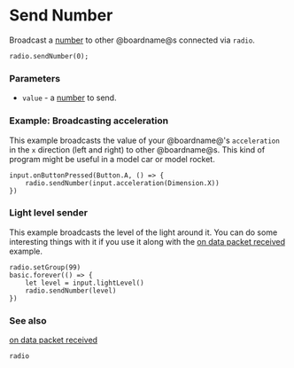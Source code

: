 # Send Number

Broadcast a [number](/reference/types/number) to other @boardname@s connected via ``radio``.

```sig
radio.sendNumber(0);
```

### Parameters

* ``value`` - a [number](/reference/types/number) to send.


### Example: Broadcasting acceleration

This example broadcasts the value of your @boardname@'s ``acceleration``
in the `x` direction (left and right) to other @boardname@s.  This kind
of program might be useful in a model car or model rocket.

```blocks
input.onButtonPressed(Button.A, () => {
    radio.sendNumber(input.acceleration(Dimension.X))
})
```

### Light level sender

This example broadcasts the level of the light around it.
You can do some interesting things with it if you use it along with the
[on data packet received](/reference/radio/on-data-packet-received) example.

```blocks
radio.setGroup(99)
basic.forever(() => {
    let level = input.lightLevel()
    radio.sendNumber(level)
})
```

### See also

[on data packet received](/reference/radio/on-data-packet-received)

```package
radio
```